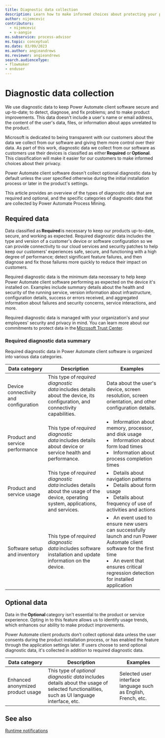 ```yaml
---
title: Diagnostic data collection
description: Learn how to make informed choices about protecting your privacy with required and optional data classifications.
author: nijemcevic
contributors:
  - nijemcevic
  - v-aangie
ms.subservice: process-advisor
ms.topic: conceptual
ms.date: 03/09/2023
ms.author: angieandrews
ms.reviewer: angieandrews
search.audienceType:
- flowmaker
- enduser
---
```


# Diagnostic data collection

We use diagnostic data to keep Power Automate client software secure and up-to-date; to detect, diagnose, and fix problems; and to make product improvements. This data doesn't include a user's name or email address, the content of the user's data, files, or information about apps unrelated to the product.

Microsoft is dedicated to being transparent with our customers about the data we collect from our software and giving them more control over their data. As part of this work, diagnostic data we collect from our software as customers use their devices is classified as either **Required** or **Optional**. This classification will make it easier for our customers to make informed choices about their privacy.

Power Automate client software doesn't collect optional diagnostic data by default unless the user specified otherwise during the initial installation process or later in the product's settings.

This article provides an overview of the types of diagnostic data that are required and optional, and the specific categories of diagnostic data that are collected by Power Automate Process Mining.

## Required data

Data classified as **Required** is necessary to keep our products up-to-date, secure, and working as expected. Required diagnostic data includes the type and version of a customer's device or software configuration so we can provide connectivity to our cloud services and security patches to help keep our customers' experiences safe, secure, and functioning with a high degree of performance; detect significant feature failures, and then diagnose and fix those failures more quickly to reduce their impact on customers.

Required diagnostic data is the minimum data necessary to help keep Power Automate client software performing as expected on the device it's installed on. Examples include summary details about the health and security of the running service, version information about infrastructure, configuration details, success or errors received, and aggregated information about failures and security concerns, service interactions, and more.

Required diagnostic data is managed with your organization's and your employees' security and privacy in mind. You can learn more about our commitments to protect data in the [Microsoft Trust Center](https://www.microsoft.com/trust-center/privacy).

### Required diagnostic data summary

Required diagnostic data in Power Automate client software is organized into various data categories.

|Data category  |   Description  |   Examples    |
|---------------|----------------|---------------|
|Device connectivity and configuration | This type of *required diagnostic data* includes details about the device, its configuration, and connectivity capabilities. | Data about the user's device, screen resolution, screen orientation, and other configuration details. |
|Product and service performance | This type of *required diagnostic data* includes details about device or service health and performance. | </li><li>Information about memory, processor, and disk usage<br/></li><li>Information about form load times<br/></li><li>Information about process completion times  | 
|Product and service usage | This type of *required diagnostic data* includes details about the usage of the device, operating system, applications, and services. | </li><li>Details about navigation patterns<br/></li><li>Details about form usage<br/></li><li>Details about frequency of use of activities and actions |
|Software setup and inventory | This type of *required diagnostic data* includes software installation and update information on the device. | </li><li>An event used to ensure new users can successfully launch and run Power Automate client software for the first time<br/></li><li>An event that ensures critical regression detection for installed application |

## Optional data 

Data in the **Optional** category isn't essential to the product or service experience. Opting in to this feature allows us to identify usage trends, which enhances our ability to make product improvements.

Power Automate client products don’t collect optional data unless the user consents during the product installation process, or has enabled the feature through the application settings later. If users choose to send optional diagnostic data, it's collected in addition to required diagnostic data.

|Data category     | Description     | Examples     |
|------------------|-----------------|--------------|
|Enhanced anonymized product usage  | This type of *optional diagnostic data* includes details about the usage of selected functionalities, such as UI language interface, etc. | Selected user interface language such as English, French, etc. |

## See also

[Runtime notifications](../desktop-flows/runtime-notifications.md) 

